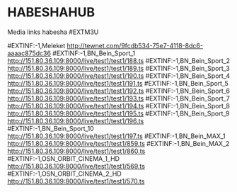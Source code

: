 # HABESHAHUB
Media links habesha
#EXTM3U

#EXTINF:-1,Meleket
http://tewnet.com/9fcdb534-75e7-4118-8dc6-aaaac875dc36
#EXTINF:-1,BN_Bein_Sport_1
http://151.80.36.109:8000/live/test1/test1/188.ts
#EXTINF:-1,BN_Bein_Sport_2
http://151.80.36.109:8000/live/test1/test1/189.ts
#EXTINF:-1,BN_Bein_Sport_3
http://151.80.36.109:8000/live/test1/test1/190.ts
#EXTINF:-1,BN_Bein_Sport_4
http://151.80.36.109:8000/live/test1/test1/191.ts
#EXTINF:-1,BN_Bein_Sport_5
http://151.80.36.109:8000/live/test1/test1/192.ts
#EXTINF:-1,BN_Bein_Sport_6
http://151.80.36.109:8000/live/test1/test1/193.ts
#EXTINF:-1,BN_Bein_Sport_7
http://151.80.36.109:8000/live/test1/test1/194.ts
#EXTINF:-1,BN_Bein_Sport_8
http://151.80.36.109:8000/live/test1/test1/195.ts
#EXTINF:-1,BN_Bein_Sport_9
http://151.80.36.109:8000/live/test1/test1/196.ts
#EXTINF:-1,BN_Bein_Sport_10
http://151.80.36.109:8000/live/test1/test1/197.ts
#EXTINF:-1,BN_Bein_MAX_1
http://151.80.36.109:8000/live/test1/test1/859.ts
#EXTINF:-1,BN_Bein_MAX_2
http://151.80.36.109:8000/live/test1/test1/860.ts
#EXTINF:-1,OSN_ORBIT_CINEMA_1_HD
http://151.80.36.109:8000/live/test1/test1/569.ts
#EXTINF:-1,OSN_ORBIT_CINEMA_2_HD
http://151.80.36.109:8000/live/test1/test1/570.ts
